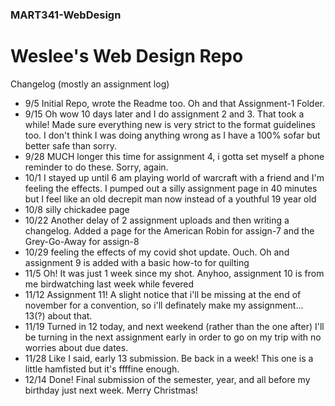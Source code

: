 ### MART341-WebDesign
# Weslee's Web Design Repo

Changelog (mostly an assignment log)
- 9/5 Initial Repo, wrote the Readme too. Oh and that Assignment-1 Folder.
- 9/15 Oh wow 10 days later and I do assignment 2 and 3. That took a while! Made sure everything new is very strict to the format guidelines too. I don't think I was doing anything wrong as I have a 100% sofar but better safe than sorry.
- 9/28 MUCH longer this time for assignment 4, i gotta set myself a phone reminder to do these. Sorry, again.
- 10/1 I stayed up until 6 am playing world of warcraft with a friend and I'm feeling the effects. I pumped out a silly assignment page in 40 minutes but I feel like an old decrepit man now instead of a youthful 19 year old
- 10/8 silly chickadee page
- 10/22 Another delay of 2 assignment uploads and then writing a changelog. Added a page for the American Robin for assign-7 and the Grey-Go-Away for assign-8
- 10/29 feeling the effects of my covid shot update. Ouch. Oh and assignment 9 is added with a basic how-to for quilting
- 11/5 Oh! It was just 1 week since my shot. Anyhoo, assignment 10 is from me birdwatching last week while fevered
- 11/12 Assignment 11! A slight notice that i'll be missing at the end of november for a convention, so i'll definately make my assignment... 13(?) about that.
- 11/19 Turned in 12 today, and next weekend (rather than the one after) I'll be turning in the next assignment early in order to go on my trip with no worries about due dates. 
- 11/28 Like I said, early 13 submission. Be back in a week! This one is a little hamfisted but it's ffffine enough.
- 12/14 Done! Final submission of the semester, year, and all before my birthday just next week. Merry Christmas!